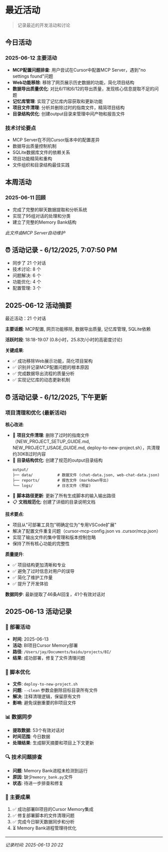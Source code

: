 # 最近活动

> 记录最近的开发活动和讨论

## 今日活动

### 2025-06-12 主要活动
- **MCP配置问题排查**: 用户尝试在Cursor中配置MCP Server，遇到"no settings found"问题
- **Web功能移除**: 移除了网页展示历史数据的功能，简化项目结构
- **数据导出质量优化**: 对比6/11和6/12的导出质量，发现核心信息提取不足的问题
- **记忆库管理**: 实现了记忆库内容获取和更新功能
- **项目文件清理**: 分析并删除过时的指南文件，精简项目结构
- **目录结构优化**: 创建output目录来管理中间产物和报告文件

### 技术讨论要点
- MCP Server在不同Cursor版本中的配置差异
- 数据导出质量控制机制
- SQLite数据库文件的依赖关系
- 项目功能精简和重构
- 文件组织和目录结构最佳实践

## 本周活动

### 2025-06-11 回顾
- 完成了完整的聊天数据提取和分析系统
- 实现了95组对话的处理和分类
- 建立了完整的Memory Bank结构

*此文件由MCP Server自动维护*

## ⏰ 活动记录 - 6/12/2025, 7:07:50 PM

- 同步了 21 个对话
- 技术讨论: 8 个
- 问题解决: 6 个  
- 功能优化: 4 个
- 配置管理: 3 个

## 2025-06-12 活动摘要

最近活动：21 个对话

**主要话题**: MCP配置, 网页功能移除, 数据导出质量, 记忆库管理, SQLite依赖

**活跃时段**: 18:18-19:07 (0.8小时，25.8次/小时的高密度讨论)

**关键成果**:
- ✅ 成功移除Web展示功能，简化项目架构
- ✅ 识别并记录MCP配置问题的根本原因
- ✅ 完成数据导出流程的质量分析
- ✅ 实现记忆库的动态更新机制

## ⏰ 活动记录 - 6/12/2025, 下午更新

### 项目清理和优化 (最新活动)

**核心改进**:
- 🧹 **项目文件清理**: 删除了过时的指南文件（NEW_PROJECT_SETUP_GUIDE.md, NEW_PROJECT_USAGE_GUIDE.md, deploy-to-new-project.sh），共清理约30KB过时内容
- 📁 **目录结构优化**: 创建了规范的output目录结构
  ```
  output/
  ├── data/           # 数据文件 (chat-data.json, web-chat-data.json)  
  ├── reports/        # 报告文件 (markdown导出)
  └── logs/           # 日志文件 (预留)
  ```
- 🔧 **脚本路径更新**: 更新了所有生成脚本的输入输出路径
- 📋 **文档规范化**: 创建了详细的目录说明文档

**技术要点**:
- 项目从"可部署工具包"明确定位为"专用VSCode扩展"
- 解决了配置文件重复问题（cursor-mcp-config.json vs .cursor/mcp.json）
- 实现了输出文件的集中管理和版本控制忽略
- 保持了所有核心功能的完整性

**质量提升**:
- ✅ 项目结构更加清晰和专业
- ✅ 避免了过时信息对用户的误导
- ✅ 简化了维护工作量
- ✅ 提升了开发体验

**数据同步**: 最新提取了46条AI回复，41个有效对话对

## 2025-06-13 活动记录

### 🚀 部署活动
- **时间**: 2025-06-13
- **活动**: BI项目Cursor Memory部署
- **路径**: `/Users/jay/Documents/baidu/projects/BI/`
- **结果**: 成功部署，修复了文件清理问题

### 🔧 脚本优化
- **文件**: `deploy-to-new-project.sh`
- **问题**: `--clean` 参数会删除目标目录所有文件
- **解决**: 注释清理逻辑，保留原有文件
- **影响**: 避免误删重要的BI项目文件

### 📊 数据同步
- **提取数据**: 53个有效对话对
- **时间范围**: 今日数据
- **处理结果**: 生成聊天摘要和项目上下文更新



### 🔍 技术问题排查
- **问题**: Memory Bank进程未检测到运行
- **原因**: 缺少`memory_bank.py`文件
- **状态**: 待进一步排查和修复

### 🎯 主要成果
1. ✅ 成功部署BI项目的Cursor Memory集成
2. ✅ 修复部署脚本的文件清理问题
3. ✅ 完成今日聊天数据同步和分析
4. ⏳ Memory Bank进程管理待优化

---
*记录时间: 2025-06-13 20:22*


